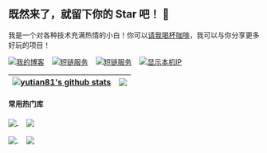 ## 既然来了，就留下你的 Star 吧！ 👋

我是一个对各种技术充满热情的小白！你可以[请我喝杯咖啡](https://blog.24811213.xyz/donate/)，我可以与你分享更多好玩的项目！

[![我的博客](https://img.shields.io/badge/my_blog-我的博客-8A2BE2)](https://blog.24811213.xyz)&nbsp;&nbsp;&nbsp;&nbsp;[![短链服务](https://img.shields.io/badge/short_link-短链服务-8A2BE2)](https://slink.yutian81.top/duanlian)&nbsp;&nbsp;&nbsp;&nbsp;[![短链服务](https://img.shields.io/badge/webssh-在线ssh服务-8A2BE2)](https://ssh.yzong.us.kg)&nbsp;&nbsp;&nbsp;&nbsp;[![显示本机IP](https://img.shields.io/badge/your_ip-本机IP查询-8A2BE2)](https://ip.yutian81.top)

<!--
**yutian81/yutian81** is a ✨ _special_ ✨ repository because its `README.md` (this file) appears on your GitHub profile.

Here are some ideas to get you started:

- 🔭 I’m currently working on ...
- 🌱 I’m currently learning ...
- 👯 I’m looking to collaborate on ...
- 🤔 I’m looking for help with ...
- 💬 Ask me about ...
- 📫 How to reach me: ...
- 😄 Pronouns: ...
- ⚡ Fun fact: ...
-->

| <a href="https://github.com/yutian81"><img align="center" src="https://github-readme-stats.vercel.app/api?username=yutian81&show_icons=true&hide=contribs&theme=ambient_gradient&hide_border=true" alt="yutian81's github stats" /></a> | <a href="https://github.com/yutian81"><img align="center" src="https://github-readme-stats.vercel.app/api/top-langs/?username=yutian81&layout=compact&theme=ambient_gradient&hide_border=true" /></a> |
| ------------- | ------------- |


#### 常用热门库

<a href="https://github.com/cmliu/edgetunnel">
  <img align="center" src="https://github-readme-stats.vercel.app/api/pin/?username=cmliu&repo=edgetunnel&theme=buefy" />
</a>
&nbsp;&nbsp;&nbsp;
<a href="https://github.com/fscarmen2/Argo-Nezha-Service-Container">
  <img align="center" src="https://github-readme-stats.vercel.app/api/pin/?username=fscarmen2&repo=Argo-Nezha-Service-Container&theme=buefy" />
</a>
<br />
<br />
<a href="https://github.com/eooce/Sing-box">
  <img align="center" src="https://github-readme-stats.vercel.app/api/pin/?username=eooce&repo=Sing-box&theme=buefy" />
</a>
&nbsp;&nbsp;&nbsp;
<a href="https://github.com/bh-qt/Cloudflare-IP-SpeedTest">
  <img align="center" src="https://github-readme-stats.vercel.app/api/pin/?username=bh-qt&repo=Cloudflare-IP-SpeedTest&theme=buefy" />
</a>
<br />
